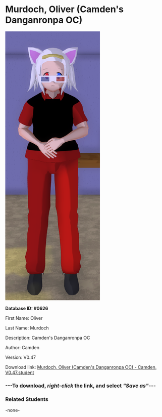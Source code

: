 # Murdoch, Oliver (Camden's Danganronpa OC)

<img src="Files/Images/Murdoch, Oliver (Camden's Danganronpa OC).png" title="Murdoch, Oliver (Camden's Danganronpa OC) - Camden, V0.47">

**Database ID: #0626**

First Name: Oliver

Last Name: Murdoch

Description: Camden's Danganronpa OC

Author: Camden

Version: V0.47

Download link: <a href="https://raw.githubusercontent.com/Arbiter1223/Daigaku-Gurashi-Custom-Students/master/Files/Studen%20Files/Murdoch%2C%20Oliver%20(Camden's%20Danganronpa%20OC)%20-%20Camden%2C%20V0.47.student">Murdoch, Oliver (Camden's Danganronpa OC) - Camden, V0.47.student</a>

### ---**To download, _right-click_ the link, and select _"Save as"_**---

### Related Students

-none-
